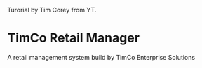 Turorial by Tim Corey from YT.
# TimCo Retail Manager
A retail management system build by TimCo Enterprise Solutions
